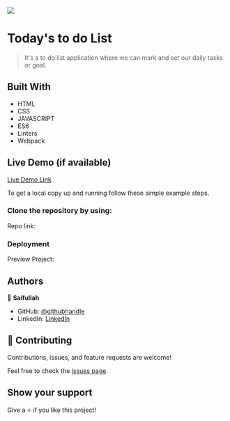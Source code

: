 ![](https://img.shields.io/badge/Microverse-blueviolet)

# Today's to do List

> It's a to do list application where we can mark and set our daily tasks or goal.


## Built With

- HTML
- CSS
- JAVASCRIPT
- ES6
- Linters
- Webpack

## Live Demo (if available)

[Live Demo Link](https://livedemo.com)


To get a local copy up and running follow these simple example steps.

### Clone the repository by using:

Repo link: [](https://github.com/saifullah767/To-Do-list.git)

### Deployment

Preview Project: [](https://github.com/saifullah767/To-Do-list.git)

## Authors

👤 **Saifullah**

- GitHub: [@githubhandle](https://github.com/saifullah767)
- LinkedIn: [LinkedIn](https://www.linkedin.com/in/saifullah-khan-b0637b169)


## 🤝 Contributing

Contributions, issues, and feature requests are welcome!

Feel free to check the [issues page](../../issues/).

## Show your support

Give a ⭐️ if you like this project!